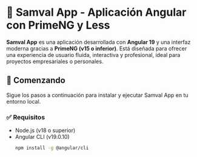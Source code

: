 # 🌿 Samval App - Aplicación Angular con PrimeNG y Less

**Samval App** es una aplicación desarrollada con **Angular 19** y una interfaz moderna gracias a **PrimeNG (v15 o inferior)**. Está diseñada para ofrecer una experiencia de usuario fluida, interactiva y profesional, ideal para proyectos empresariales o personales.

## 🚀 Comenzando

Sigue los pasos a continuación para instalar y ejecutar Samval App en tu entorno local.

### ✅ Requisitos

- Node.js (v18 o superior)
- Angular CLI (v19.0.10)
  ```bash
  npm install -g @angular/cli
